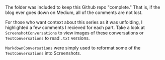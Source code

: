 The folder was included to keep this Github repo "complete." That is, if the blog ever goes down on Medium, all of the comments are not lost.

For those who want context about this series as it was unfolding, I highlighted a few comments I recieved for each part. Take a look at `ScreenshotConversations` to view images of these conversations or `TextConversations` to read `.txt` versions.

`MarkdownConversations` were simply used to reformat some of the `TextConversations` into Screenshots.
